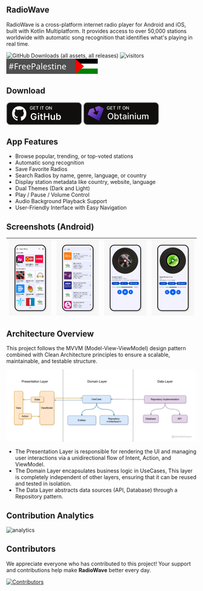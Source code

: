 ## RadioWave
RadioWave is a cross-platform internet radio player for Android and iOS, built with Kotlin Multiplatform. It provides access to over 50,000 stations worldwide with automatic song recognition that identifies what's playing in real time.

![GitHub Downloads (all assets, all releases)](https://img.shields.io/github/downloads/OneDroid/RadioWave/total)
![visitors](https://visitor-badge.laobi.icu/badge?page_id=OneDroid.RadioWave)
[![SavePalestine](https://raw.githubusercontent.com/OneDroid/.github/refs/heads/main/images/badge/save-palestine.svg)](https://www.youtube.com/watch?v=O5fbyEV36pU)

## Download
[<img src="https://raw.githubusercontent.com/OneDroid/.github/220b8baeb925e81df5a3757fa878432bfb645b8c/images/badge/badge-github.svg" alt="" height="60">](https://github.com/OneDroid/RadioWave/releases)
[<img src="https://raw.githubusercontent.com/OneDroid/.github/220b8baeb925e81df5a3757fa878432bfb645b8c/images/badge/badge-obtainium.svg" alt="" height="60">](https://apps.obtainium.imranr.dev/redirect?r=obtainium://add/https://github.com/OneDroid/RadioWave)

## App Features

- Browse popular, trending, or top-voted stations
- Automatic song recognition
- Save Favorite Radios
- Search Radios by name, genre, language, or country
- Display station metadata like country, website, language
- Dual Themes (Dark and Light)
- Play / Pause / Volume Control
- Audio Background Playback Support
- User-Friendly Interface with Easy Navigation

## Screenshots (Android)
|![Home Screen](https://github.com/OneDroid/RadioWave/blob/main/readme/images/1.png) | ![PLaying Screen](https://github.com/OneDroid/RadioWave/blob/main/readme/images/2.png) | ![Search Screen](https://github.com/OneDroid/RadioWave/blob/main/readme/images/3.png) |![Error Screen](https://github.com/OneDroid/RadioWave/blob/main/readme/images/4.png) |
|:-------------------:|:------------------------:|:-----------------:|:-----------------:|

## Architecture Overview

This project follows the MVVM (Model-View-ViewModel) design pattern combined with Clean Architecture principles to ensure a scalable, maintainable, and testable structure.

![image](https://github.com/OneDroid/RadioWave/blob/main/readme/images/architecture-overview.jpg)

- The Presentation Layer is responsible for rendering the UI and managing user interactions via a unidirectional flow of Intent, Action, and ViewModel.
- The Domain Layer encapsulates business logic in UseCases, This layer is completely independent of other layers, ensuring that it can be reused and tested in isolation.
- The Data Layer abstracts data sources (API, Database) through a Repository pattern.

## Contribution Analytics
![analytics](https://repobeats.axiom.co/api/embed/0ed4b95566c02078f950078ddc20956855283d18.svg "RadioWave")

## Contributors  

We appreciate everyone who has contributed to this project! Your support and contributions help make **RadioWave** better every day.  

<a href="https://github.com/OneDroid/RadioWave/graphs/contributors">
  <img src="https://contrib.rocks/image?repo=OneDroid/RadioWave&max=100&columns=20" alt="Contributors" />
</a>
